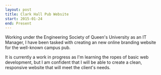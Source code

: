 ```yaml
---
layout: post
title: Clark Hall Pub Website
start: 2015-01-24
end: Present
---
```


Working under the Engineering Society of Queen's University as an IT Manager, I have been tasked with creating an new online branding website for the well-known campus pub.

It is currently a work in progress as I'm learning the ropes of basic web development, but I am confident that I will be able to create a clean, responsive website that will meet the client's needs.
